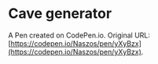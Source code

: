 # Cave generator

A Pen created on CodePen.io. Original URL: [https://codepen.io/Naszos/pen/yXyBzx](https://codepen.io/Naszos/pen/yXyBzx).


